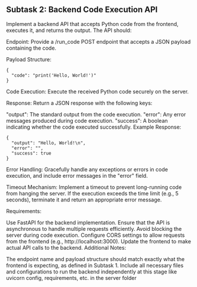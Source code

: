 Subtask 2: Backend Code Execution API
---
Implement a backend API that accepts Python code from the frontend, executes it, and returns the output. The API should:

Endpoint: Provide a /run_code POST endpoint that accepts a JSON payload containing the code.

Payload Structure:

```
{
  "code": "print('Hello, World!')"
}
```
Code Execution: Execute the received Python code securely on the server.

Response: Return a JSON response with the following keys:

"output": The standard output from the code execution.
"error": Any error messages produced during code execution.
"success": A boolean indicating whether the code executed successfully.
Example Response:

```
{
  "output": "Hello, World!\n",
  "error": "",
  "success": true
}
```
Error Handling: Gracefully handle any exceptions or errors in code execution, and include error messages in the "error" field.

Timeout Mechanism: Implement a timeout to prevent long-running code from hanging the server. If the execution exceeds the time limit (e.g., 5 seconds), terminate it and return an appropriate error message.

Requirements:

Use FastAPI for the backend implementation.
Ensure that the API is asynchronous to handle multiple requests efficiently.
Avoid blocking the server during code execution.
Configure CORS settings to allow requests from the frontend (e.g., http://localhost:3000).
Update the frontend to make actual API calls to the backend.
Additional Notes:

The endpoint name and payload structure should match exactly what the frontend is expecting, as defined in Subtask 1.
Include all necessary files and configurations to run the backend independently at this stage like uvicorn config, requirements, etc. in the server folder
